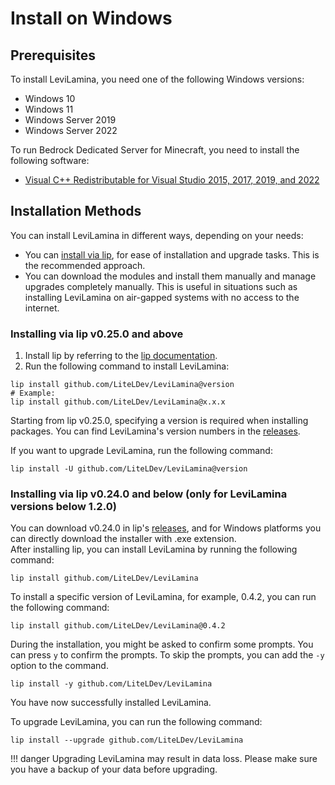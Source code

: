 # Install on Windows

## Prerequisites

To install LeviLamina, you need one of the following Windows versions:

- Windows 10
- Windows 11
- Windows Server 2019
- Windows Server 2022

To run Bedrock Dedicated Server for Minecraft, you need to install the following software:

- [Visual C++ Redistributable for Visual Studio 2015, 2017, 2019, and 2022](https://aka.ms/vs/17/release/vc_redist.x64.exe)

## Installation Methods

You can install LeviLamina in different ways, depending on your needs:

- You can [install via lip](#installing-via-lip-v0250-and-above), for ease of installation and upgrade tasks. This is the recommended
  approach.
- You can download the modules and install them manually and manage upgrades completely manually. This is useful in
  situations such as installing LeviLamina on air-gapped systems with no access to the internet.

### Installing via lip v0.25.0 and above

1. Install lip by referring to the [lip documentation](https://lip.levimc.org/en/user-guide/installation/).
2. Run the following command to install LeviLamina:

```shell
lip install github.com/LiteLDev/LeviLamina@version
# Example:
lip install github.com/LiteLDev/LeviLamina@x.x.x
```
Starting from lip v0.25.0, specifying a version is required when installing packages. You can find LeviLamina's
version numbers in the [releases](https://github.com/LiteLDev/LeviLamina/releases).

If you want to upgrade LeviLamina, run the following command:

```shell
lip install -U github.com/LiteLDev/LeviLamina@version
```

### Installing via lip v0.24.0 and below (only for LeviLamina versions below 1.2.0)

You can download v0.24.0 in lip's [releases](https://github.com/futrime/lip/releases/tag/v0.24.0), and for Windows
platforms you can directly download the installer with .exe extension.  
After installing lip, you can install LeviLamina by running the following command:

```shell
lip install github.com/LiteLDev/LeviLamina
```

To install a specific version of LeviLamina, for example, 0.4.2, you can run the following command:

```shell
lip install github.com/LiteLDev/LeviLamina@0.4.2
```

During the installation, you might be asked to confirm some prompts. You can press `y` to confirm the prompts. To skip
the prompts, you can add the `-y` option to the command.

```shell
lip install -y github.com/LiteLDev/LeviLamina
```

You have now successfully installed LeviLamina.

To upgrade LeviLamina, you can run the following command:

```shell
lip install --upgrade github.com/LiteLDev/LeviLamina
```

!!! danger
    Upgrading LeviLamina may result in data loss. Please make sure you have a backup of your data before upgrading.
